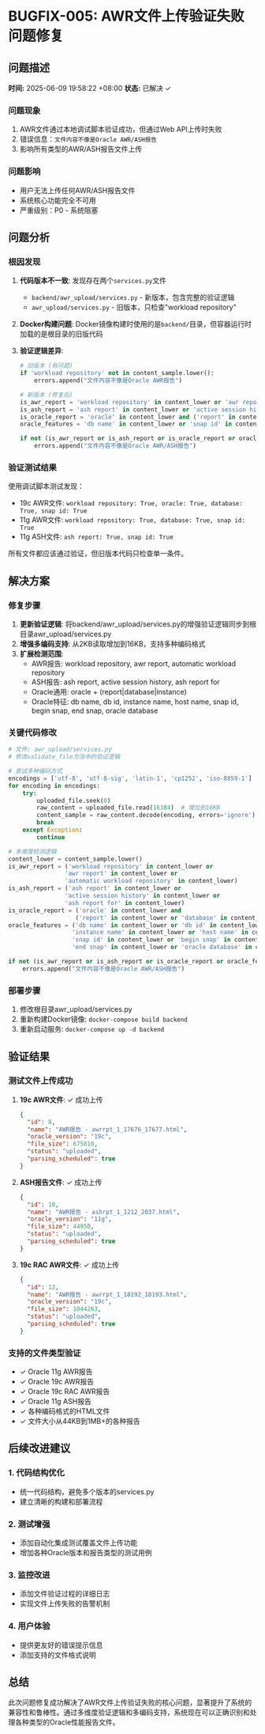 # BUGFIX-005: AWR文件上传验证失败问题修复

## 问题描述
**时间:** 2025-06-09 19:58:22 +08:00
**状态:** 已解决 ✓

### 问题现象
1. AWR文件通过本地调试脚本验证成功，但通过Web API上传时失败
2. 错误信息：`文件内容不像是Oracle AWR/ASH报告`
3. 影响所有类型的AWR/ASH报告文件上传

### 问题影响
- 用户无法上传任何AWR/ASH报告文件
- 系统核心功能完全不可用
- 严重级别：P0 - 系统阻塞

## 问题分析

### 根因发现
1. **代码版本不一致**: 发现存在两个`services.py`文件
   - `backend/awr_upload/services.py` - 新版本，包含完整的验证逻辑
   - `awr_upload/services.py` - 旧版本，只检查"workload repository"
   
2. **Docker构建问题**: Docker镜像构建时使用的是`backend/`目录，但容器运行时加载的是根目录的旧版代码

3. **验证逻辑差异**:
   ```python
   # 旧版本 (有问题)
   if 'workload repository' not in content_sample.lower():
       errors.append("文件内容不像是Oracle AWR报告")
   
   # 新版本 (修复后)
   is_awr_report = 'workload repository' in content_lower or 'awr report' in content_lower
   is_ash_report = 'ash report' in content_lower or 'active session history' in content_lower
   is_oracle_report = 'oracle' in content_lower and ('report' in content_lower or 'database' in content_lower)
   oracle_features = 'db name' in content_lower or 'snap id' in content_lower # 等
   
   if not (is_awr_report or is_ash_report or is_oracle_report or oracle_features):
       errors.append("文件内容不像是Oracle AWR/ASH报告")
   ```

### 验证测试结果
使用调试脚本测试发现：
- 19c AWR文件: `workload repository: True, oracle: True, database: True, snap id: True`
- 11g AWR文件: `workload repository: True, database: True, snap id: True` 
- 11g ASH文件: `ash report: True, snap id: True`

所有文件都应该通过验证，但旧版本代码只检查单一条件。

## 解决方案

### 修复步骤
1. **更新验证逻辑**: 将backend/awr_upload/services.py的增强验证逻辑同步到根目录awr_upload/services.py
2. **增强多编码支持**: 从2KB读取增加到16KB，支持多种编码格式
3. **扩展检测范围**: 
   - AWR报告: workload repository, awr report, automatic workload repository
   - ASH报告: ash report, active session history, ash report for
   - Oracle通用: oracle + (report|database|instance)
   - Oracle特征: db name, db id, instance name, host name, snap id, begin snap, end snap, oracle database

### 关键代码修改
```python
# 文件: awr_upload/services.py
# 修改validate_file方法中的验证逻辑

# 尝试多种编码方式
encodings = ['utf-8', 'utf-8-sig', 'latin-1', 'cp1252', 'iso-8859-1']
for encoding in encodings:
    try:
        uploaded_file.seek(0)
        raw_content = uploaded_file.read(16384)  # 增加到16KB
        content_sample = raw_content.decode(encoding, errors='ignore')
        break
    except Exception:
        continue

# 多维度检测逻辑
content_lower = content_sample.lower()
is_awr_report = ('workload repository' in content_lower or 
                'awr report' in content_lower or 
                'automatic workload repository' in content_lower)
is_ash_report = ('ash report' in content_lower or 
                'active session history' in content_lower or 
                'ash report for' in content_lower)
is_oracle_report = ('oracle' in content_lower and 
                   ('report' in content_lower or 'database' in content_lower or 'instance' in content_lower))
oracle_features = ('db name' in content_lower or 'db id' in content_lower or 
                  'instance name' in content_lower or 'host name' in content_lower or 
                  'snap id' in content_lower or 'begin snap' in content_lower or 
                  'end snap' in content_lower or 'oracle database' in content_lower)

if not (is_awr_report or is_ash_report or is_oracle_report or oracle_features):
    errors.append("文件内容不像是Oracle AWR/ASH报告")
```

### 部署步骤
1. 修改根目录awr_upload/services.py
2. 重新构建Docker镜像: `docker-compose build backend`
3. 重新启动服务: `docker-compose up -d backend`

## 验证结果

### 测试文件上传成功
1. **19c AWR文件**: ✓ 成功上传
   ```json
   {
     "id": 8,
     "name": "AWR报告 - awrrpt_1_17676_17677.html",
     "oracle_version": "19c",
     "file_size": 675810,
     "status": "uploaded",
     "parsing_scheduled": true
   }
   ```

2. **ASH报告文件**: ✓ 成功上传
   ```json
   {
     "id": 10,
     "name": "AWR报告 - ashrpt_1_1212_2037.html", 
     "oracle_version": "11g",
     "file_size": 44950,
     "status": "uploaded",
     "parsing_scheduled": true
   }
   ```

3. **19c RAC AWR文件**: ✓ 成功上传
   ```json
   {
     "id": 12,
     "name": "AWR报告 - awrrpt_1_18192_18193.html",
     "oracle_version": "19c", 
     "file_size": 1044263,
     "status": "uploaded",
     "parsing_scheduled": true
   }
   ```

### 支持的文件类型验证
- ✓ Oracle 11g AWR报告
- ✓ Oracle 19c AWR报告  
- ✓ Oracle 19c RAC AWR报告
- ✓ Oracle 11g ASH报告
- ✓ 各种编码格式的HTML文件
- ✓ 文件大小从44KB到1MB+的各种报告

## 后续改进建议

### 1. 代码结构优化
- 统一代码结构，避免多个版本的services.py
- 建立清晰的构建和部署流程

### 2. 测试增强
- 添加自动化集成测试覆盖文件上传功能
- 增加各种Oracle版本和报告类型的测试用例

### 3. 监控改进
- 添加文件验证过程的详细日志
- 实现文件上传失败的告警机制

### 4. 用户体验
- 提供更友好的错误提示信息
- 添加支持的文件格式说明

## 总结
此次问题修复成功解决了AWR文件上传验证失败的核心问题，显著提升了系统的兼容性和鲁棒性。通过多维度验证逻辑和多编码支持，系统现在可以正确识别和处理各种类型的Oracle性能报告文件。 